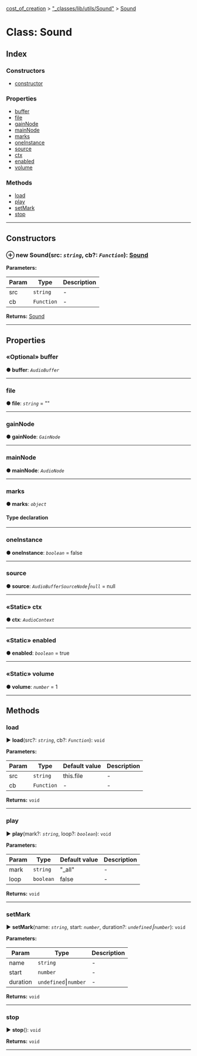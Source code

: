 [cost_of_creation](../README.md) > ["_classes/lib/utils/Sound"](../modules/__classes_lib_utils_sound_.md) > [Sound](../classes/__classes_lib_utils_sound_.sound.md)



# Class: Sound

## Index

### Constructors

* [constructor](__classes_lib_utils_sound_.sound.md#constructor)


### Properties

* [buffer](__classes_lib_utils_sound_.sound.md#buffer)
* [file](__classes_lib_utils_sound_.sound.md#file)
* [gainNode](__classes_lib_utils_sound_.sound.md#gainnode)
* [mainNode](__classes_lib_utils_sound_.sound.md#mainnode)
* [marks](__classes_lib_utils_sound_.sound.md#marks)
* [oneInstance](__classes_lib_utils_sound_.sound.md#oneinstance)
* [source](__classes_lib_utils_sound_.sound.md#source)
* [ctx](__classes_lib_utils_sound_.sound.md#ctx)
* [enabled](__classes_lib_utils_sound_.sound.md#enabled)
* [volume](__classes_lib_utils_sound_.sound.md#volume)


### Methods

* [load](__classes_lib_utils_sound_.sound.md#load)
* [play](__classes_lib_utils_sound_.sound.md#play)
* [setMark](__classes_lib_utils_sound_.sound.md#setmark)
* [stop](__classes_lib_utils_sound_.sound.md#stop)



---
## Constructors
<a id="constructor"></a>


### ⊕ **new Sound**(src: *`string`*, cb?: *`Function`*): [Sound](__classes_lib_utils_sound_.sound.md)





**Parameters:**

| Param | Type | Description |
| ------ | ------ | ------ |
| src | `string`   |  - |
| cb | `Function`   |  - |





**Returns:** [Sound](__classes_lib_utils_sound_.sound.md)

---


## Properties
<a id="buffer"></a>

### «Optional» buffer

**●  buffer**:  *`AudioBuffer`* 






___

<a id="file"></a>

###  file

**●  file**:  *`string`*  = ""






___

<a id="gainnode"></a>

###  gainNode

**●  gainNode**:  *`GainNode`* 






___

<a id="mainnode"></a>

###  mainNode

**●  mainNode**:  *`AudioNode`* 






___

<a id="marks"></a>

###  marks

**●  marks**:  *`object`* 



#### Type declaration


[index: `string`]: [Mark](../interfaces/__classes_lib_utils_sound_.mark.md)






___

<a id="oneinstance"></a>

###  oneInstance

**●  oneInstance**:  *`boolean`*  = false






___

<a id="source"></a>

###  source

**●  source**:  *`AudioBufferSourceNode`⎮`null`*  =  null






___

<a id="ctx"></a>

### «Static» ctx

**●  ctx**:  *`AudioContext`* 






___

<a id="enabled"></a>

### «Static» enabled

**●  enabled**:  *`boolean`*  = true






___

<a id="volume"></a>

### «Static» volume

**●  volume**:  *`number`*  = 1






___


## Methods
<a id="load"></a>

###  load

► **load**(src?: *`string`*, cb?: *`Function`*): `void`






**Parameters:**

| Param | Type | Default value | Description |
| ------ | ------ | ------ | ------ |
| src | `string`  |  this.file |   - |
| cb | `Function`  | - |   - |





**Returns:** `void`





___

<a id="play"></a>

###  play

► **play**(mark?: *`string`*, loop?: *`boolean`*): `void`






**Parameters:**

| Param | Type | Default value | Description |
| ------ | ------ | ------ | ------ |
| mark | `string`  | &quot;_all&quot; |   - |
| loop | `boolean`  | false |   - |





**Returns:** `void`





___

<a id="setmark"></a>

###  setMark

► **setMark**(name: *`string`*, start: *`number`*, duration?: *`undefined`⎮`number`*): `void`






**Parameters:**

| Param | Type | Description |
| ------ | ------ | ------ |
| name | `string`   |  - |
| start | `number`   |  - |
| duration | `undefined`⎮`number`   |  - |





**Returns:** `void`





___

<a id="stop"></a>

###  stop

► **stop**(): `void`








**Returns:** `void`





___


